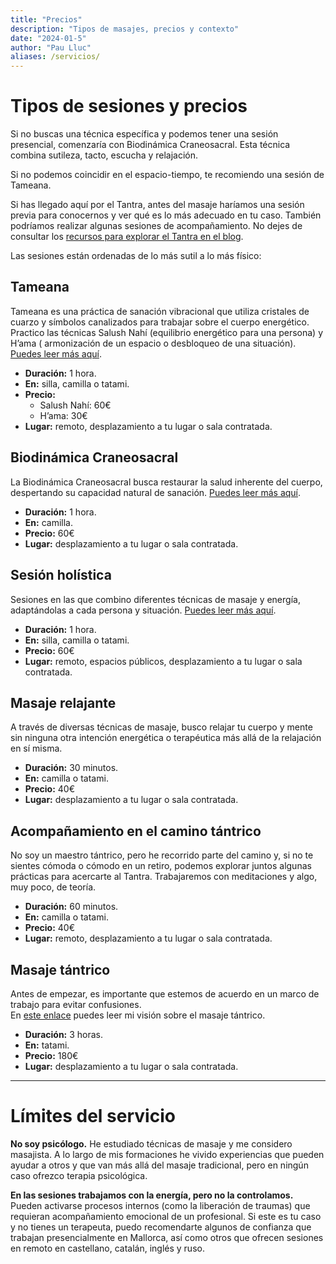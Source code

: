 ```yaml
---
title: "Precios"
description: "Tipos de masajes, precios y contexto"
date: "2024-01-5"
author: "Pau Lluc"
aliases: /servicios/
---
```


# Tipos de sesiones y precios

Si no buscas una técnica específica y podemos tener una sesión presencial, comenzaría con Biodinámica Craneosacral. Esta
técnica combina sutileza, tacto, escucha y relajación.

Si no podemos coincidir en el espacio-tiempo, te recomiendo una sesión de Tameana.

Si has llegado aquí por el Tantra, antes del masaje haríamos una sesión previa para conocernos y ver qué es lo más
adecuado en tu caso. También podríamos realizar algunas sesiones de acompañamiento. No dejes de consultar
los [recursos para explorar el Tantra en el blog](../../posts/2024/07/recursos_aprendizaje.md).

Las sesiones están ordenadas de lo más sutil a lo más físico:

## Tameana

Tameana es una práctica de sanación vibracional que utiliza cristales de cuarzo y símbolos canalizados para trabajar
sobre el cuerpo energético. Practico las técnicas Salush Nahí (equilibrio energético para una persona) y H’ama (
armonización de un espacio o desbloqueo de una situación). [Puedes leer más aquí](tameana.md).

- **Duración:** 1 hora.
- **En:** silla, camilla o tatami.
- **Precio:**
    - Salush Nahí: 60€
    - H’ama: 30€
- **Lugar:** remoto, desplazamiento a tu lugar o sala contratada.

## Biodinámica Craneosacral

La Biodinámica Craneosacral busca restaurar la salud inherente del cuerpo, despertando su capacidad natural de
sanación. [Puedes leer más aquí](biodinamica_craneosacral.md).

- **Duración:** 1 hora.
- **En:** camilla.
- **Precio:** 60€
- **Lugar:** desplazamiento a tu lugar o sala contratada.

## Sesión holística

Sesiones en las que combino diferentes técnicas de masaje y energía, adaptándolas a cada persona y
situación. [Puedes leer más aquí](masaje_holistico.md).

- **Duración:** 1 hora.
- **En:** silla, camilla o tatami.
- **Precio:** 60€
- **Lugar:** remoto, espacios públicos, desplazamiento a tu lugar o sala contratada.

## Masaje relajante

A través de diversas técnicas de masaje, busco relajar tu cuerpo y mente sin ninguna otra intención energética o
terapéutica más allá de la relajación en sí misma.

- **Duración:** 30 minutos.
- **En:** camilla o tatami.
- **Precio:** 40€
- **Lugar:** desplazamiento a tu lugar o sala contratada.

## Acompañamiento en el camino tántrico

No soy un maestro tántrico, pero he recorrido parte del camino y, si no te sientes cómoda o cómodo en un retiro, podemos
explorar juntos algunas prácticas para acercarte al Tantra. Trabajaremos con meditaciones y algo, muy poco, de teoría.

- **Duración:** 60 minutos.
- **En:** camilla o tatami.
- **Precio:** 40€
- **Lugar:** remoto, desplazamiento a tu lugar o sala contratada.

## Masaje tántrico

Antes de empezar, es importante que estemos de acuerdo en un marco de trabajo para evitar confusiones.  
En [este enlace](masaje_tantrico.md) puedes leer mi visión sobre el masaje tántrico.

- **Duración:** 3 horas.
- **En:** tatami.
- **Precio:** 180€
- **Lugar:** desplazamiento a tu lugar o sala contratada.

---

# Límites del servicio

**No soy psicólogo.** He estudiado técnicas de masaje y me considero masajista. A lo largo de mis formaciones he vivido
experiencias que pueden ayudar a otros y que van más allá del masaje tradicional, pero en ningún caso ofrezco terapia
psicológica.

**En las sesiones trabajamos con la energía, pero no la controlamos.** Pueden activarse procesos internos (como la
liberación de traumas) que requieran acompañamiento emocional de un profesional. Si este es tu caso y no tienes un
terapeuta, puedo recomendarte algunos de confianza que trabajan presencialmente en Mallorca, así como otros que ofrecen
sesiones en remoto en castellano, catalán, inglés y ruso.  

